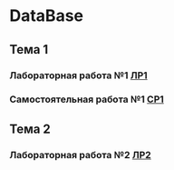 # DataBase

## Тема 1
### Лабораторная работа №1 [ЛР1](https://github.com/MelnikNO/DataBase/blob/main/ЛР1.md)

### Самостоятельная работа №1 [СР1](https://github.com/MelnikNO/DataBase/blob/main/СР%201/СР-1.md)

## Тема 2
### Лабораторная работа №2 [ЛР2](https://github.com/MelnikNO/DataBase/tree/main/ЛР2)

